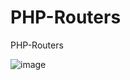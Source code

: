# PHP-Routers
PHP-Routers

![image](https://user-images.githubusercontent.com/124647337/224999237-bb921c3f-c2e5-49ed-968c-cc457f59bf0e.png)

